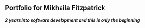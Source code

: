 ## Portfolio for Mikhaila Fitzpatrick
##### 2 years into software development and this is only the beginning